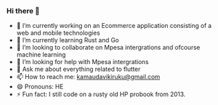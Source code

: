 ### Hi there  👋

- 🔭 I’m currently working on an Ecommerce application consisting of a web and mobile technologies
- 🌱 I’m currently learning Rust and Go
- 👯 I’m looking to collaborate on Mpesa intergrations and ofcourse machine learning 
- 🤔 I’m looking for help with Mpesa intergrations
- 💬 Ask me about everything related to flutter
- 📫 How to reach me: kamaudavikiruku@gmail.com
- 😄 Pronouns: HE
- ⚡ Fun fact: I still code on a rusty old HP probook from 2013.

